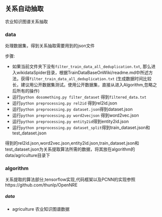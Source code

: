 ## 关系自动抽取

农业知识图谱关系抽取

### data

处理数据集，得到关系抽取需要用到的json文件

步骤:
* 如果当前文件夹下没有`filter_train_data_all_deduplication.txt`, 那么进入wikidataSpider目录，根据TrainDataBaseOnWiki/readme.md中所述方法，获得`filter_train_data_all_deduplication.txt` (生成数据时间比较长，建议用公开数据集测试。使用公开数据集，直接从进入Algorithm,忽略之后所有的操作)
* 运行`python dosomething.py filter_dataset` 得到`filtered_data.txt` 
* 运行`python preprocessing.py rel2id` 得到rel2id.json
* 运行`python preprocessing.py dataset.json`得到dataset.json
* 运行`python preprocessing.py word2vecjson` 得到word2vec.json
* 运行`python preprocessing.py entity2id`得到entity2id.json
* 运行`python preprocessing.py dataset_split`得到train_dataset.json和test_dataset.json



得到的rel2id.json,word2vec.json,entity2id.json,train_dataset.json和test_dataset.json为关系提取算法所需的数据，将其放在algorithm的data/agriculture目录下

### algorithm

关系提取的算法部分,tensorflow实现,代码框架以及PCNN的实现参照https://github.com/thunlp/OpenNRE

##### data

* agriculture 农业知识图谱数据






